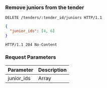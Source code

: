 ### Remove juniors from the tender

```http
DELETE /tenders/:tender_id/juniors HTTP/1.1
```

```json
{
  "junior_ids": [4, 6]
}
```

```http
HTTP/1.1 204 No-Content
```

### Request Parameters

Parameter               | Description
----------------------- | ------
junior_ids              | Array<Int> 